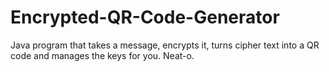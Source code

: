 # Encrypted-QR-Code-Generator
Java program that takes a message, encrypts it, turns cipher text into a QR code and manages the keys for you. Neat-o.
